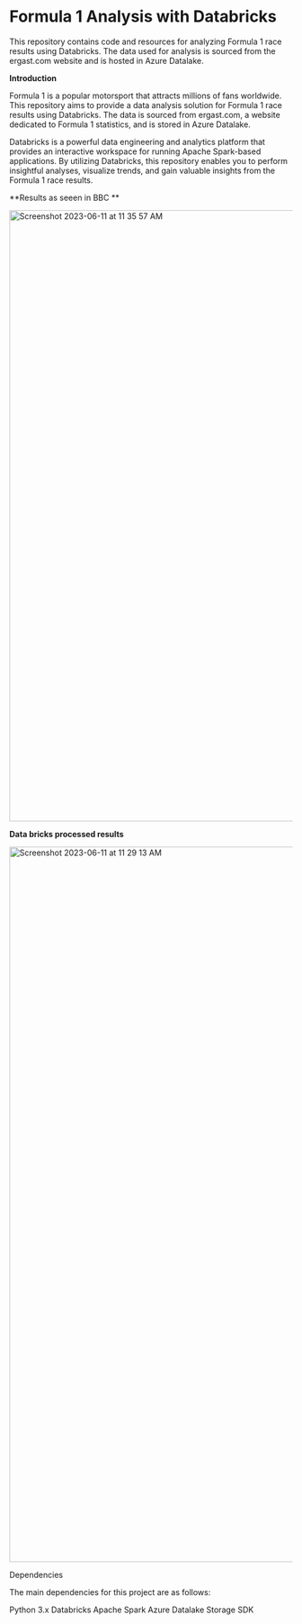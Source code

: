 # Formula 1 Analysis with Databricks

This repository contains code and resources for analyzing Formula 1 race results using Databricks. The data used for analysis is sourced from the ergast.com website and is hosted in Azure Datalake.

**Introduction**

Formula 1 is a popular motorsport that attracts millions of fans worldwide. This repository aims to provide a data analysis solution for Formula 1 race results using Databricks. The data is sourced from ergast.com, a website dedicated to Formula 1 statistics, and is stored in Azure Datalake.

Databricks is a powerful data engineering and analytics platform that provides an interactive workspace for running Apache Spark-based applications. By utilizing Databricks, this repository enables you to perform insightful analyses, visualize trends, and gain valuable insights from the Formula 1 race results.

**Results as seeen in BBC **

<img width="1085" alt="Screenshot 2023-06-11 at 11 35 57 AM" src="https://github.com/iampawankc/databricks_formula1/assets/13145715/c1d4852d-9a46-436b-b36c-7039192f2b53">

**Data bricks processed results**

<img width="1270" alt="Screenshot 2023-06-11 at 11 29 13 AM" src="https://github.com/iampawankc/databricks_formula1/assets/13145715/80a54bc5-a443-47e8-ac31-edb36528af2d">


Dependencies

The main dependencies for this project are as follows:

Python 3.x
Databricks
Apache Spark
Azure Datalake Storage SDK
